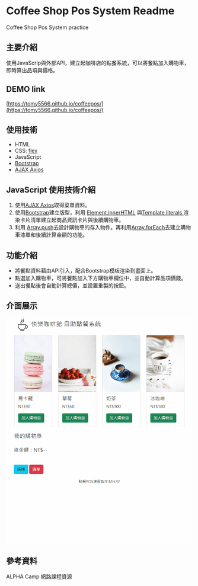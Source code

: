 # Coffee Shop Pos System Readme
Coffee Shop Pos System practice

## 主要介紹
使用JavaScrip與外部API，建立起咖啡店的點餐系統，可以將餐點加入購物車，即時算出品項與價格。

## DEMO link
[https://tomy5566.github.io/coffeepos/](https://tomy5566.github.io/coffeepos/)

## 使用技術
- HTML
- CSS: [flex](https://developer.mozilla.org/zh-CN/docs/Web/CSS/flex)
- JavaScript
- [Bootstrap](https://getbootstrap.com/)
- [AJAX Axios](https://github.com/axios/axios)


## JavaScript 使用技術介紹

1. 使用[AJAX Axios](https://github.com/axios/axios)取得菜單資料。
2. 使用[Bootstrap](https://getbootstrap.com/)建立版型，利用 [Element.innerHTML](https://developer.mozilla.org/zh-TW/docs/Web/API/Element/innerHTML) 與[Template literals ](https://developer.mozilla.org/en-US/docs/Web/JavaScript/Reference/Template_literals)渲染卡片清單建立起商品資訊卡片與後續購物車。
3. 利用 [Array.push](https://developer.mozilla.org/zh-TW/docs/Web/JavaScript/Reference/Global_Objects/Array/push)去設計購物車的存入物件。再利用[Array.forEach](https://developer.mozilla.org/zh-TW/docs/Web/JavaScript/Reference/Global_Objects/Array/forEach)去建立購物車漆單和後續計算金額的功能。


## 功能介紹
- 將餐點資料藉由API引入，配合Bootstrap模板渲染到畫面上。
- 點選加入購物車，可將餐點加入下方購物車欄位中，並自動計算品項價錢。
- 送出餐點後會自動計算總價，並設置重製的按鈕。

## 介面展示

![image](https://github.com/tomy5566/coffeepos/blob/main/coffeepos_demo.gif)


## 參考資料
ALPHA Camp 網路課程資源
